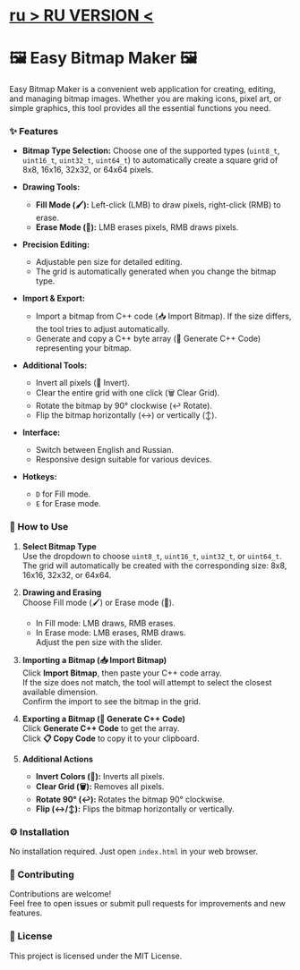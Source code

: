 # [ru > RU VERSION <](README_RU.md)

# 🖼️ Easy Bitmap Maker 🖼️

Easy Bitmap Maker is a convenient web application for creating, editing, and managing bitmap images. Whether you are making icons, pixel art, or simple graphics, this tool provides all the essential functions you need.

### ✨ Features

- **Bitmap Type Selection:** Choose one of the supported types (`uint8_t`, `uint16_t`, `uint32_t`, `uint64_t`) to automatically create a square grid of 8x8, 16x16, 32x32, or 64x64 pixels.

- **Drawing Tools:**
  - **Fill Mode (🖌️):** Left-click (LMB) to draw pixels, right-click (RMB) to erase.
  - **Erase Mode (🧹):** LMB erases pixels, RMB draws pixels.

- **Precision Editing:**
  - Adjustable pen size for detailed editing.
  - The grid is automatically generated when you change the bitmap type.

- **Import & Export:**
  - Import a bitmap from C++ code (📥 Import Bitmap). If the size differs, the tool tries to adjust automatically.
  - Generate and copy a C++ byte array (💾 Generate C++ Code) representing your bitmap.

- **Additional Tools:**
  - Invert all pixels (🔄 Invert).
  - Clear the entire grid with one click (🗑️ Clear Grid).
  - Rotate the bitmap by 90° clockwise (↩️ Rotate).
  - Flip the bitmap horizontally (↔️) or vertically (↕️).

- **Interface:**
  - Switch between English and Russian.
  - Responsive design suitable for various devices.

- **Hotkeys:**
  - `D` for Fill mode.
  - `E` for Erase mode.

### 📘 How to Use

1. **Select Bitmap Type**  
   Use the dropdown to choose `uint8_t`, `uint16_t`, `uint32_t`, or `uint64_t`.  
   The grid will automatically be created with the corresponding size: 8x8, 16x16, 32x32, or 64x64.

2. **Drawing and Erasing**  
   Choose Fill mode (🖌️) or Erase mode (🧹).  
   - In Fill mode: LMB draws, RMB erases.  
   - In Erase mode: LMB erases, RMB draws.  
   Adjust the pen size with the slider.

3. **Importing a Bitmap (📥 Import Bitmap)**  
   Click **Import Bitmap**, then paste your C++ code array.  
   If the size does not match, the tool will attempt to select the closest available dimension.  
   Confirm the import to see the bitmap in the grid.

4. **Exporting a Bitmap (💾 Generate C++ Code)**  
   Click **Generate C++ Code** to get the array.  
   Click **📋 Copy Code** to copy it to your clipboard.

5. **Additional Actions**  
   - **Invert Colors (🔄):** Inverts all pixels.  
   - **Clear Grid (🗑️):** Removes all pixels.  
   - **Rotate 90° (↩️):** Rotates the bitmap 90° clockwise.  
   - **Flip (↔️/↕️):** Flips the bitmap horizontally or vertically.

### ⚙️ Installation

No installation required. Just open `index.html` in your web browser.

### 🤝 Contributing

Contributions are welcome!  
Feel free to open issues or submit pull requests for improvements and new features.

### 📝 License

This project is licensed under the MIT License.


